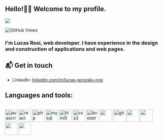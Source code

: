 ## Hello!👋🏻 Welcome to my profile.

![](https://ibb.co/fntgJsb)

![GitHub Views](https://komarev.com/ghpvc/?username=LGRosi&color=2685BF)

### I'm Lucas Rosi, web developer. I have experience in the design and construction of applications and web pages.

## 📬 Get in touch

- LinkedIn: [linkedin.com/in/lucas-gonzalo-rosi](https://www.linkedin.com/in/lucas-gonzalo-rosi/)

## Languages and tools:

<div style="display: inline_block"><br />
    <img src="https://cdn.jsdelivr.net/gh/devicons/devicon/icons/javascript/javascript-original.svg" alt="javascript" width="40" />
    <img src="https://cdn.jsdelivr.net/gh/devicons/devicon/icons/react/react-original.svg" alt="react" width="40" />
    <img src="https://cdn.jsdelivr.net/gh/devicons/devicon/icons/php/php-original.svg" alt="php" width="40" />
    <img src="https://cdn.jsdelivr.net/gh/devicons/devicon/icons/mysql/mysql-original-wordmark.svg" alt="mysql" width="40" />
    <img src="https://cdn.jsdelivr.net/gh/devicons/devicon/icons/html5/html5-original.svg" alt="html5" width="40" />
    <img src="https://cdn.jsdelivr.net/gh/devicons/devicon/icons/css3/css3-original.svg" alt="css3" width="40" />
    <img src="https://cdn.jsdelivr.net/gh/devicons/devicon/icons/bootstrap/bootstrap-original.svg" alt="bootstrap5" width="40" />
    <img src="https://cdn.jsdelivr.net/gh/devicons/devicon/icons/wordpress/wordpress-original.svg" width="40" />
    <img src="https://cdn.jsdelivr.net/gh/devicons/devicon/icons/git/git-plain.svg" alt="git" width="40" />
    <img src="https://cdn.jsdelivr.net/gh/devicons/devicon/icons/illustrator/illustrator-plain.svg" width="40" />
    <img src="https://cdn.jsdelivr.net/gh/devicons/devicon/icons/photoshop/photoshop-plain.svg" width="40" />
    <img src="https://cdn.jsdelivr.net/gh/devicons/devicon/icons/premierepro/premierepro-original.svg" width="40" />
    <img src="https://cdn.jsdelivr.net/gh/devicons/devicon/icons/aftereffects/aftereffects-original.svg" width="40" />

</div>










